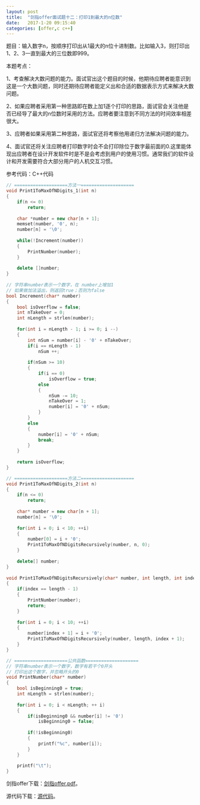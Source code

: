 ```yaml
---
layout:	post
title:	"剑指offer面试题十二：打印1到最大的n位数"
date:	2017-1-20 09:15:40
categories:	[offer,c c++]
---
```


题目：输入数字n，按顺序打印出从1最大的n位十进制数。比如输入3，则打印出1、2、3一直到最大的三位数即999。



本题考点：

1、考查解决大数问题的能力。面试官出这个题目的时候，他期待应聘者能意识到这是一个大数问题，同时还期待应聘者能定义出和合适的数据表示方式来解决大数问题。

2、如果应聘者采用第一种思路即在数上加1逐个打印的思路，面试官会关注他是否已经导了最大的n位数时采用的方法。应聘者要注意到不同方法的时间效率相差很大。

3、应聘者如果采用第二种思路，面试官还将考察他用递归方法解决问题的能力。

4、面试官还将关注应聘者打印数字时会不会打印除位于数字最前面的0.这里能体现出应聘者在设计开发软件时是不是会考虑到用户的使用习惯。通常我们的软件设计和开发需要符合大部分用户的人机交互习惯。

参考代码：C++代码

```c++
// ====================方法一====================
void Print1ToMaxOfNDigits_1(int n)
{
    if(n <= 0)
        return;
 
    char *number = new char[n + 1];
    memset(number, '0', n);
    number[n] = '\0';
 
    while(!Increment(number))
    {
        PrintNumber(number);
    }
 
    delete []number;
}
 
// 字符串number表示一个数字，在 number上增加1
// 如果做加法溢出，则返回true；否则为false
bool Increment(char* number)
{
    bool isOverflow = false;
    int nTakeOver = 0;
    int nLength = strlen(number);
 
    for(int i = nLength - 1; i >= 0; i --)
    {
        int nSum = number[i] - '0' + nTakeOver;
        if(i == nLength - 1)
            nSum ++;
 
        if(nSum >= 10)
        {
            if(i == 0)
                isOverflow = true;
            else
            {
                nSum -= 10;
                nTakeOver = 1;
                number[i] = '0' + nSum;
            }
        }
        else
        {
            number[i] = '0' + nSum;
            break;
        }
    }
 
    return isOverflow;
}

// ====================方法二====================
void Print1ToMaxOfNDigits_2(int n)
{
    if(n <= 0)
        return;
 
    char* number = new char[n + 1];
    number[n] = '\0';
 
    for(int i = 0; i < 10; ++i)
    {
        number[0] = i + '0';
        Print1ToMaxOfNDigitsRecursively(number, n, 0);
    }
 
    delete[] number;
}
 
void Print1ToMaxOfNDigitsRecursively(char* number, int length, int index)
{
    if(index == length - 1)
    {
        PrintNumber(number);
        return;
    }
 
    for(int i = 0; i < 10; ++i)
    {
        number[index + 1] = i + '0';
        Print1ToMaxOfNDigitsRecursively(number, length, index + 1);
    }
}

// ====================公共函数====================
// 字符串number表示一个数字，数字有若干个0开头
// 打印出这个数字，并忽略开头的0
void PrintNumber(char* number)
{
    bool isBeginning0 = true;
    int nLength = strlen(number);
 
    for(int i = 0; i < nLength; ++ i)
    {
        if(isBeginning0 && number[i] != '0')
            isBeginning0 = false;
 
        if(!isBeginning0)
        {
            printf("%c", number[i]);
        }
    }
 
    printf("\t");
}
```

剑指offer下载：[剑指offer.pdf](https://raw.githubusercontent.com/cofire/cofire.github.io/master/source/剑指offer.pdf "剑指offer.pdf")。

源代码下载：[源代码](https://raw.githubusercontent.com/cofire/cofire.github.io/master/source/剑指offer源代码.zip "剑指offer源代码")。